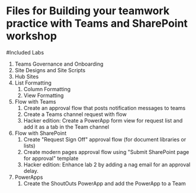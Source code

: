 # Files for Building your teamwork practice with Teams and SharePoint workshop

#Included Labs

1. Teams Governance and Onboarding
1. Site Designs and Site Scripts
1. Hub Sites
1. List Formatting
    1. Column Formatting
    1. View Formatting
1. Flow with Teams
    1. Create an approval flow that posts notification messages to teams
    1. Create a Teams channel request with flow
    1. Hacker edition: Create a PowerApp form view for request list and add it as a tab in the Team channel
1. Flow with SharePoint
    1. Create "Request Sign Off" approval flow (for document libraries or lists)
    1. Create modern pages approval flow using "Submit SharePoint page for approval" template
    1.  Hacker edition: Enhance lab 2 by adding a nag email for an approval delay.
1. PowerApps
    1. Create the ShoutOuts PowerApp and add the PowerApp to a Team
